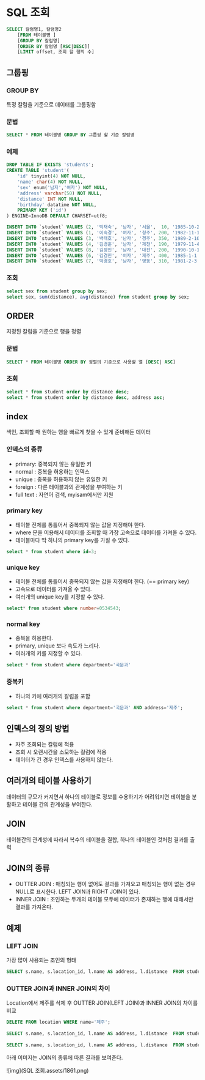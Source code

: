 # SQL 조회

```sql
SELECT 칼럼명1, 칼럼명2 
    [FROM 테이블명 ] 
    [GROUP BY 칼럼명] 
    [ORDER BY 칼럼명 [ASC|DESC]] 
    [LIMIT offset, 조회 할 행의 수]
```



## 그룹핑

### GROUP BY

특정 칼럼을 기준으로 데이터를 그룹핑함



### 문법

```sql
SELECT * FROM 테이블명 GROUP BY 그룹핑 할 기준 칼럼명
```



### 예제

```sql
DROP TABLE IF EXISTS 'students';
CREATE TABLE 'student'(
	'id' tinyint(4) NOT NULL,
	'name' char(4) NOT NULL,
    'sex' enum('남자','여자') NOT NULL,
    'address' varchar(50) NOT NULL,
    'distance' INT NOT NULL,
    'birthday' datatime NOT NULL,
    PRIMARY KEY ('id')
) ENGINE=InnoDB DEFAULT CHARSET=utf8;
```

``` sql
INSERT INTO `student` VALUES (2, '박재숙', '남자', '서울',  10, '1985-10-26 00:00:00');
INSERT INTO `student` VALUES (1, '이숙경', '여자', '청주', 200, '1982-11-16 00:00:00');
INSERT INTO `student` VALUES (3, '백태호', '남자', '경주', 350, '1989-2-10 00:00:00');
INSERT INTO `student` VALUES (4, '김경훈', '남자', '제천', 190, '1979-11-4 00:00:00');
INSERT INTO `student` VALUES (8, '김정인', '남자', '대전', 200, '1990-10-1 00:00:00');
INSERT INTO `student` VALUES (6, '김경진', '여자', '제주', 400, '1985-1-1 00:00:00');
INSERT INTO `student` VALUES (7, '박경호', '남자', '영동', 310, '1981-2-3 00:00:00');

```

 

### 조회

```sql
select sex from student group by sex;
select sex, sum(distance), avg(distance) from student group by sex;
```



## ORDER

지정된 칼럼을 기준으로 행을 정렬

### 문법

```sql
SELECT * FROM 테이블명 ORDER BY 정렬의 기준으로 사용할 열 [DESC| ASC]
```



### 조회

```sql
select * from student order by distance desc;
select * from student order by distance desc, address asc;
```



## index

색인, 조회할 때 원하는 행을 빠르게 찾을 수 있게 준비해둔 데이터



### 인덱스의 종류

- primary: 중복되지 않는 유일한 키
- normal : 중복을 허용하는 인덱스
- unique : 중복을 허용하지 않는 유일한 키
- foreign : 다른 테이블과의 관계성을 부여하는 키
- full text : 자연어 검색, myisam에서만 지원

### primary key

- 테이블 전체를 통틀어서 중복되지 않는 값을 지정해야 한다.
- where 문을 이용해서 데이터를 조회할 때 가장 고속으로 데이터를 가져올 수 있다.
- 테이블마다 딱 하나의 primary key를 가질 수 있다.

```sql
select * from student where id=3;
```

### unique key

- 테이블 전체를 통틀어서 중복되지 않는 값을 지정해야 한다. (== primary key)
- 고속으로 데이터를 가져올 수 있다.
- 여러개의 unique key를 지정할 수 있다.

```sql
select* from student where number=0534543;
```

### normal key

- 중복을 허용한다.
- primary, unique 보다 속도가 느리다.
- 여러개의 키를 지정할 수 있다.

```sql
select * from student where department='국문과'
```



### 중복키

- 하나의 키에 여러개의 칼럼을 포함

```sql
select * from student where department='국문과' AND address='제주';
```

## 인덱스의 정의 방법

- 자주 조회되는 칼럼에 적용
- 조회 시 오랜시간을 소모하는 컬럼에 적용
- 데이터가 긴 경우 인덱스를 사용하지 않는다.





## 여러개의 테이블 사용하기

데이터의 규모가 커지면서 하나의 테이블로 정보를 수용하기가 어려워지면 테이블을 분활하고 테이블 간의 관계성을 부여한다.

## JOIN

테이블간의 관계성에 따라서 복수의 테이블을 결합, 하나의 테이블인 것처럼 결과를 출력

## JOIN의 종류

- OUTTER JOIN : 매칭되는 행이 없어도 결과를 가져오고 매칭되는 행이 없는 경우 NULL로 표시한다.
  LEFT JOIN과 RIGHT JOIN이 있다.
- INNER JOIN : 조인하는 두개의 테이블 모두에 데이터가 존재하는 행에 대해서만 결과를 가져온다.

## 예제

### LEFT JOIN

가장 많이 사용되는 조인의 형태

```sql
SELECT s.name, s.location_id, l.name AS address, l.distance  FROM student AS s LEFT JOIN location AS l ON s.location_id = l.id;

```

###  OUTTER JOIN과 INNER JOIN의 차이

Location에서 제주를 삭제 후 OUTTER JOIN(LEFT JOIN)과 INNER JOIN의 차이를 비교

```sql
DELETE FROM location WHERE name='제주'; 
 
SELECT s.name, s.location_id, l.name AS address, l.distance  FROM student AS s LEFT JOIN location AS l ON s.location_id = l.id; 
 
SELECT s.name, s.location_id, l.name AS address, l.distance  FROM student AS s INNER JOIN location AS l ON s.location_id = l.id;
```

 아래 이미지는 JOIN의 종류에 따른 결과를 보여준다.



![img](SQL 조회.assets/1861.png)
